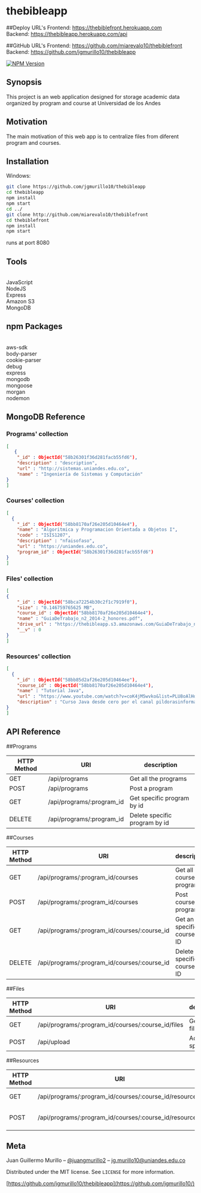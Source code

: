 # thebibleapp

##Deploy URL's
Frontend: https://thebiblefront.herokuapp.com <br>
Backend: https://thebibleapp.herokuapp.com/api

##GitHub URL's
Frontend: https://github.com/miarevalo10/thebiblefront <br>
Backend: https://github.com/jgmurillo10/thebibleapp

[![NPM Version][npm-image]][npm-url]

## Synopsis

This project is an web application designed for storage academic data organized by program and course at Universidad de los Andes

## Motivation

The main motivation of this web app is to centralize files from diferent program and courses.

## Installation

Windows:

```sh
git clone https://github.com/jgmurillo10/thebibleapp
cd thebibleapp
npm install
npm start
cd ../
git clone http://github.com/miarevalo10/thebiblefront
cd thebiblefront
npm install
npm start
```
runs at port 8080



## Tools
<br>
JavaScript<br>
NodeJS <br>
Express<br>
Amazon S3<br>
MongoDB<br>

## npm Packages
<br>
aws-sdk<br>
body-parser<br>
cookie-parser<br>
debug<br>
express<br>
mongodb<br>
mongoose<br>
morgan<br>
nodemon<br>


## MongoDB Reference

### Programs' collection
```json
[
   {
    "_id" : ObjectId("58b26301f36d281facb55fd6"),
    "description" : "description",
    "url" : "http://sistemas.uniandes.edu.co",
    "name" : "Ingeniería de Sistemas y Computación"
}
]
```
### Courses' collection
```json
[
  {
    "_id" : ObjectId("58bb8170af26e205d10464e4"),
    "name" : "Algoritmica y Programacion Orientada a Objetos I",
    "code" : "ISIS1207",
    "description" : "nfaisofaso",
    "url" : "https://uniandes.edu.co",
    "program_id" : ObjectId("58b26301f36d281facb55fd6")
}
]
```
### Files' collection
```json
[
{
    "_id" : ObjectId("58bca72254b30c2f1c7919f0"),
    "size" : "0.146759765625 MB",
    "course_id" : ObjectId("58bb8170af26e205d10464e4"),
    "name" : "GuiaDeTrabajo_n2_2014-2_honores.pdf",
    "drive_url" : "https://thebibleapp.s3.amazonaws.com/GuiaDeTrabajo_n2_2014-2_honores.pdf",
    "__v" : 0
}
]
```
### Resources' collection
```json
[
  {
    "_id" : ObjectId("58bb85d2af26e205d10464ee"),
    "course_id" : ObjectId("58bb8170af26e205d10464e4"),
    "name" : "Tutorial Java",
    "url" : "https://www.youtube.com/watch?v=coK4jM5wvko&list=PLU8oAlHdN5BktAXdEVCLUYzvDyqRQJ2lk",
    "description" : "Curso Java desde cero por el canal pildorasinformaticas"
}
]
```

## API Reference



##Programs

|HTTP Method   |  URI |  description |
|---|---|---|
| GET | /api/programs  | Get all the programs  |
| POST | /api/programs  | Post a program  |
| GET | /api/programs/:program_id | Get specific program by id  |
| DELETE | /api/programs/:program_id | Delete specific program by id  |


##Courses

|HTTP Method   |  URI |  description |
|---|---|---|
| GET | /api/programs/:program_id/courses  |  Get all the courses by program |
| POST | /api/programs/:program_id/courses  |  Post course by program |
| GET |  /api/programs/:program_id/courses/:course_id  | Get an specific course by ID  |
| DELETE |  /api/programs/:program_id/courses/:course_id  | Delete an specific course by ID  |

##Files

|HTTP Method   |  URI |  description |
|---|---|---|
| GET |/api/programs/:program_id/courses/:course_id/files  |  Get all the files |
| POST  |/api/upload    |  Add an specific file |

##Resources


|HTTP Method   |  URI |  description |
|---|---|---|
| GET |/api/programs/:program_id/courses/:course_id/resources/  |  Get all the resources |
| POST |/api/programs/:program_id/courses/:course_id/resources/    | Get an specific resource  |

## Meta

Juan Guillermo Murillo – [@juangmurillo2](https://twitter.com/juangmurillo2) – jg.murillo10@uniandes.edu.co

Distributed under the MIT license. See ``LICENSE`` for more information.

[https://github.com/jgmurillo10/thebibleapp](https://github.com/jgmurillo10/)

[npm-image]: https://img.shields.io/npm/v/datadog-metrics.svg?style=flat-square
[npm-url]: https://npmjs.org/package/datadog-metrics
[npm-downloads]: https://img.shields.io/npm/dm/datadog-metrics.svg?style=flat-square
